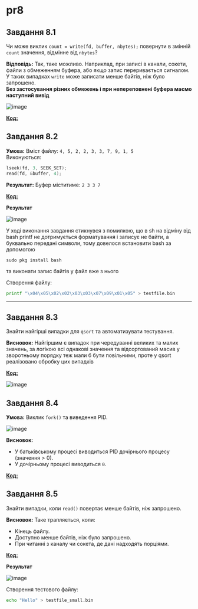 # pr8

## Завдання 8.1  
Чи може виклик `count = write(fd, buffer, nbytes);` повернути в змінній `count` значення, відмінне від `nbytes`?  

**Відповідь:** Так, таке можливо. Наприклад, при записі в канали, сокети, файли з обмеженням буфера, або якщо запис переривається сигналом. У таких випадках `write` може записати менше байтів, ніж було запрошено.  
**Без застосування різних обмежень і при непереповнені буфера маємо наступний вивід**

![image](https://github.com/user-attachments/assets/43b90247-e3a8-4d9a-a0b6-aff40e9c9567)


**[Код:](https://github.com/VladHume/pr8/blob/main/task8_1.c)**

## Завдання 8.2  
**Умова:** Вміст файлу: `4, 5, 2, 2, 3, 3, 7, 9, 1, 5`  
Виконуються:
```c
lseek(fd, 3, SEEK_SET);
read(fd, &buffer, 4);
```
**Результат:** Буфер міститиме: `2 3 3 7`  

**[Код:](https://github.com/VladHume/pr8/blob/main/task8_2.c)**

**Результат**

![image](https://github.com/user-attachments/assets/18e3365b-8dc0-4fa8-b2dc-8e5d1acab172)

У ході виконання завдання стикнувся з помилкою, що в sh на відміну від bash printf не дотримується форматування і записує не байти, а буквально передані символи, тому довелося встановити bash за допомогою 
```
sudo pkg install bash
```
та виконати запис байтів у файл вже з нього

Створення файлу:
```bash
printf "\x04\x05\x02\x02\x03\x03\x07\x09\x01\x05" > testfile.bin
```

---

## Завдання 8.3  
Знайти найгірші випадки для `qsort` та автоматизувати тестування.  

**Висновок:** Найгіршим є випадок при чередуванні великих та малих значень, за логікою всі однакові значення та відсортований масив у зворотньому порядку теж мали б бути повільними, проте у qsort реалізовано обробку цих випадків  

**[Код:](https://github.com/VladHume/pr8/blob/main/task8_3.c)**

![image](https://github.com/user-attachments/assets/4a5e2288-0ccd-4eb3-b5c2-688a3769655b)


## Завдання 8.4  
**Умова:** Виклик `fork()` та виведення PID.  

![image](https://github.com/user-attachments/assets/a0a1833f-1903-4c34-b5cb-c6bf8fdbb463)

**Висновок:**  
- У батьківському процесі виводиться PID дочірнього процесу (значення > 0).
- У дочірньому процесі виводиться `0`.

**[Код:](https://github.com/VladHume/pr8/blob/main/task8_4.c)**

## Завдання 8.5  
Знайти випадки, коли `read()` повертає менше байтів, ніж запрошено.  

**Висновок:** Таке трапляється, коли:  
- Кінець файлу.
- Доступно менше байтів, ніж було запрошено.
- При читанні з каналу чи сокета, де дані надходять порціями.

**[Код:](https://github.com/VladHume/pr8/blob/main/task8_5.c)**

**Результат**

![image](https://github.com/user-attachments/assets/64fa240e-de9d-4b49-ab33-9f6c8947eeb3)

Створення тестового файлу:
```bash
echo "Hello" > testfile_small.bin
```

